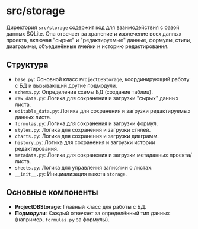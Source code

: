 # src/storage

Директория `src/storage` содержит код для взаимодействия с базой данных SQLite. Она отвечает за хранение и извлечение всех данных проекта, включая "сырые" и "редактируемые" данные, формулы, стили, диаграммы, объединённые ячейки и историю редактирования.

## Структура

* `base.py`: Основной класс `ProjectDBStorage`, координирующий работу с БД и вызывающий другие подмодули.
* `schema.py`: Определение схемы БД (создание таблиц).
* `raw_data.py`: Логика для сохранения и загрузки "сырых" данных листа.
* `editable_data.py`: Логика для сохранения и загрузки редактируемых данных листа.
* `formulas.py`: Логика для сохранения и загрузки формул.
* `styles.py`: Логика для сохранения и загрузки стилей.
* `charts.py`: Логика для сохранения и загрузки диаграмм.
* `history.py`: Логика для сохранения и загрузки истории редактирования.
* `metadata.py`: Логика для сохранения и загрузки метаданных проекта/листа.
* `sheets.py`: Логика для управления записями о листах.
* `__init__.py`: Инициализация пакета `storage`.

## Основные компоненты

* **ProjectDBStorage**: Главный класс для работы с БД.
* **Подмодули**: Каждый отвечает за определённый тип данных (например, `formulas.py` за формулы).
